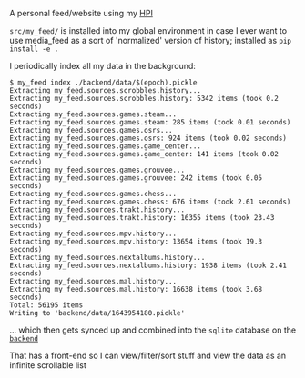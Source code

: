 A personal feed/website using my [HPI](https://github.com/seanbreckenridge/HPI)

`src/my_feed/` is installed into my global environment in case I ever want to use media_feed as a sort of 'normalized' version of history; installed as `pip install -e .`

I periodically index all my data in the background:

```
$ my_feed index ./backend/data/$(epoch).pickle
Extracting my_feed.sources.scrobbles.history...
Extracting my_feed.sources.scrobbles.history: 5342 items (took 0.2 seconds)
Extracting my_feed.sources.games.steam...
Extracting my_feed.sources.games.steam: 285 items (took 0.01 seconds)
Extracting my_feed.sources.games.osrs...
Extracting my_feed.sources.games.osrs: 924 items (took 0.02 seconds)
Extracting my_feed.sources.games.game_center...
Extracting my_feed.sources.games.game_center: 141 items (took 0.02 seconds)
Extracting my_feed.sources.games.grouvee...
Extracting my_feed.sources.games.grouvee: 242 items (took 0.05 seconds)
Extracting my_feed.sources.games.chess...
Extracting my_feed.sources.games.chess: 676 items (took 2.61 seconds)
Extracting my_feed.sources.trakt.history...
Extracting my_feed.sources.trakt.history: 16355 items (took 23.43 seconds)
Extracting my_feed.sources.mpv.history...
Extracting my_feed.sources.mpv.history: 13654 items (took 19.3 seconds)
Extracting my_feed.sources.nextalbums.history...
Extracting my_feed.sources.nextalbums.history: 1938 items (took 2.41 seconds)
Extracting my_feed.sources.mal.history...
Extracting my_feed.sources.mal.history: 16638 items (took 3.68 seconds)
Total: 56195 items
Writing to 'backend/data/1643954180.pickle'
```

... which then gets synced up and combined into the `sqlite` database on the [`backend`](./backend/)

That has a front-end so I can view/filter/sort stuff and view the data as an infinite scrollable list
